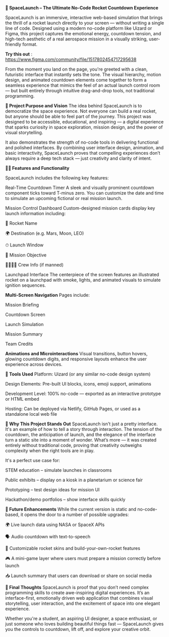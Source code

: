 **🚀 SpaceLaunch – The Ultimate No-Code Rocket Countdown Experience**


SpaceLaunch is an immersive, interactive web-based simulation that brings the thrill of a rocket launch directly to your screen — without writing a single line of code. Designed using a modern no-code platform like Uizard or Figma, this project captures the emotional energy, countdown tension, and high-tech aesthetic of a real aerospace mission in a visually striking, user-friendly format.


**Try this out** : https://www.figma.com/community/file/1517802454717295638


From the moment you land on the page, you're greeted with a clean, futuristic interface that instantly sets the tone. The visual hierarchy, motion design, and animated countdown elements come together to form a seamless experience that mimics the feel of an actual launch control room — but built entirely through intuitive drag-and-drop tools, not traditional programming.

**🎯 Project Purpose and Vision**
The idea behind SpaceLaunch is to democratize the space experience. Not everyone can build a real rocket, but anyone should be able to feel part of the journey. This project was designed to be accessible, educational, and inspiring — a digital experience that sparks curiosity in space exploration, mission design, and the power of visual storytelling.

It also demonstrates the strength of no-code tools in delivering functional and polished interfaces. By combining user interface design, animation, and basic interactivity, SpaceLaunch proves that compelling experiences don’t always require a deep tech stack — just creativity and clarity of intent.

**🧑‍🚀 Features and Functionality**

SpaceLaunch includes the following key features:

Real-Time Countdown Timer
A sleek and visually prominent countdown component ticks toward T-minus zero. You can customize the date and time to simulate an upcoming fictional or real mission launch.

Mission Control Dashboard
Custom-designed mission cards display key launch information including:

🚀 Rocket Name

🌍 Destination (e.g. Mars, Moon, LEO)

⏱ Launch Window

🎯 Mission Objective

👨‍👩‍👧‍👦 Crew Info (if manned)

Launchpad Interface
The centerpiece of the screen features an illustrated rocket on a launchpad with smoke, lights, and animated visuals to simulate ignition sequences.

**Multi-Screen Navigation**
Pages include:

Mission Briefing

Countdown Screen

Launch Simulation

Mission Summary

Team Credits

**Animations and Microinteractions**
Visual transitions, button hovers, glowing countdown digits, and responsive layouts enhance the user experience across devices.

**🧰 Tools Used**
Platform: Uizard (or any similar no-code design system)

Design Elements: Pre-built UI blocks, icons, emoji support, animations

Development Level: 100% no-code — exported as an interactive prototype or HTML embed

Hosting: Can be deployed via Netlify, GitHub Pages, or used as a standalone local web file

**🌟 Why This Project Stands Out**
SpaceLaunch isn't just a pretty interface. It's an example of how to tell a story through interaction. The tension of the countdown, the anticipation of launch, and the elegance of the interface turn a static site into a moment of wonder. What’s more — it was created entirely without traditional code, proving that creativity outweighs complexity when the right tools are in play.

It's a perfect use case for:

STEM education – simulate launches in classrooms

Public exhibits – display on a kiosk in a planetarium or science fair

Prototyping – test design ideas for mission UI

Hackathon/demo portfolios – show interface skills quickly

**🔮 Future Enhancements**
While the current version is static and no-code-based, it opens the door to a number of possible upgrades:

🌍 Live launch data using NASA or SpaceX APIs

🗣 Audio countdown with text-to-speech

📸 Customizable rocket skins and build-your-own-rocket features

🎮 A mini-game layer where users must prepare a mission correctly before launch

📥 Launch summary that users can download or share on social media

**💬 Final Thoughts**
SpaceLaunch is proof that you don’t need complex programming skills to create awe-inspiring digital experiences. It’s an interface-first, emotionally driven web application that combines visual storytelling, user interaction, and the excitement of space into one elegant experience.

Whether you're a student, an aspiring UI designer, a space enthusiast, or just someone who loves building beautiful things fast — SpaceLaunch gives you the controls to countdown, lift off, and explore your creative orbit.
